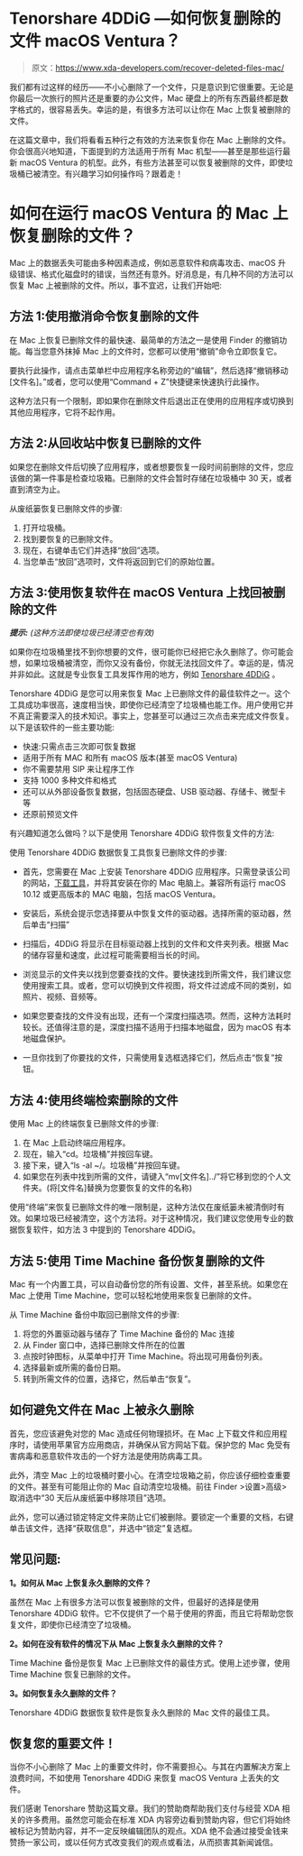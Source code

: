 # Tenorshare 4DDiG —如何恢复删除的文件 macOS Ventura？

> 原文：<https://www.xda-developers.com/recover-deleted-files-mac/>

我们都有过这样的经历——不小心删除了一个文件，只是意识到它很重要。无论是你最后一次旅行的照片还是重要的办公文件，Mac 硬盘上的所有东西最终都是数字格式的，很容易丢失。幸运的是，有很多方法可以让你在 Mac 上恢复被删除的文件。

在这篇文章中，我们将看看五种行之有效的方法来恢复你在 Mac 上删除的文件。你会很高兴地知道，下面提到的方法适用于所有 Mac 机型——甚至是那些运行最新 macOS Ventura 的机型。此外，有些方法甚至可以恢复被删除的文件，即使垃圾桶已被清空。有兴趣学习如何操作吗？跟着走！

# 如何在运行 macOS Ventura 的 Mac 上恢复删除的文件？

Mac 上的数据丢失可能由多种因素造成，例如恶意软件和病毒攻击、macOS 升级错误、格式化磁盘时的错误，当然还有意外。好消息是，有几种不同的方法可以恢复 Mac 上被删除的文件。所以，事不宜迟，让我们开始吧:

## 方法 1:使用撤消命令恢复删除的文件

在 Mac 上恢复已删除文件的最快速、最简单的方法之一是使用 Finder 的撤销功能。每当您意外抹掉 Mac 上的文件时，您都可以使用“撤销”命令立即恢复它。

要执行此操作，请点击菜单栏中应用程序名称旁边的“编辑”，然后选择“撤销移动[文件名]。”或者，您可以使用“Command + Z”快捷键来快速执行此操作。

这种方法只有一个限制，即如果你在删除文件后退出正在使用的应用程序或切换到其他应用程序，它将不起作用。

## 方法 2:从回收站中恢复已删除的文件

如果您在删除文件后切换了应用程序，或者想要恢复一段时间前删除的文件，您应该做的第一件事是检查垃圾箱。已删除的文件会暂时存储在垃圾桶中 30 天，或者直到清空为止。

从废纸篓恢复已删除文件的步骤:

1.  打开垃圾桶。
2.  找到要恢复的已删除文件。
3.  现在，右键单击它们并选择“放回”选项。
4.  当您单击“放回”选项时，文件将返回到它们的原始位置。

## 方法 3:使用恢复软件在 macOS Ventura 上找回被删除的文件

***提示:*** *(这种方法即使垃圾已经清空也有效)*

如果你在垃圾桶里找不到你想要的文件，很可能你已经把它永久删除了。你可能会想，如果垃圾桶被清空，而你又没有备份，你就无法找回文件了。幸运的是，情况并非如此。这就是专业恢复工具发挥作用的地方，例如 [Tenorshare 4DDiG](https://4ddig.tenorshare.com/mac-data-recovery.html) 。

Tenorshare 4DDiG 是您可以用来恢复 Mac 上已删除文件的最佳软件之一。这个工具成功率很高，速度相当快，即使你已经清空了垃圾桶也能工作。用户使用它并不真正需要深入的技术知识。事实上，您甚至可以通过三次点击来完成文件恢复。以下是该软件的一些主要功能:

*   快速:只需点击三次即可恢复数据
*   适用于所有 MAC 和所有 macOS 版本(甚至 macOS Ventura)
*   你不需要禁用 SIP 来让程序工作
*   支持 1000 多种文件和格式
*   还可以从外部设备恢复数据，包括固态硬盘、USB 驱动器、存储卡、微型卡等
*   还原前预览文件

有兴趣知道怎么做吗？以下是使用 Tenorshare 4DDiG 软件恢复文件的方法:

使用 Tenorshare 4DDiG 数据恢复工具恢复已删除文件的步骤:

*   首先，您需要在 Mac 上安装 Tenorshare 4DDiG 应用程序。只需登录该公司的网站，[下载工具](https://4ddig.tenorshare.com/mac-data-recovery.html)，并将其安装在你的 Mac 电脑上。兼容所有运行 macOS 10.12 或更高版本的 MAC 电脑，包括 macOS Ventura。

*   安装后，系统会提示您选择要从中恢复文件的驱动器。选择所需的驱动器，然后单击“扫描”
*   扫描后，4DDiG 将显示在目标驱动器上找到的文件和文件夹列表。根据 Mac 的储存容量和速度，此过程可能需要相当长的时间。

*   浏览显示的文件夹以找到您要查找的文件。要快速找到所需文件，我们建议您使用搜索工具。或者，您可以切换到文件视图，将文件过滤成不同的类别，如照片、视频、音频等。

*   如果您要查找的文件没有出现，还有一个深度扫描选项。然而，这种方法耗时较长。还值得注意的是，深度扫描不适用于扫描本地磁盘，因为 macOS 有本地磁盘保护。
*   一旦你找到了你要找的文件，只需使用复选框选择它们，然后点击“恢复”按钮。

## 方法 4:使用终端检索删除的文件

使用 Mac 上的终端恢复已删除文件的步骤:

1.  在 Mac 上启动终端应用程序。
2.  现在，输入“cd。垃圾桶”并按回车键。
3.  接下来，键入“ls -al ~/。垃圾桶”并按回车键。
4.  如果您在列表中找到所需的文件，请键入“mv[文件名]../”将它移到您的个人文件夹。(将[文件名]替换为您要恢复的文件的名称)

使用“终端”来恢复已删除文件的唯一限制是，这种方法仅在废纸篓未被清倒时有效。如果垃圾已经被清空，这个方法将。对于这种情况，我们建议您使用专业的数据恢复软件，如方法 3 中提到的 Tenorshare 4DDiG。

## 方法 5:使用 Time Machine 备份恢复删除的文件

Mac 有一个内置工具，可以自动备份您的所有设置、文件，甚至系统。如果您在 Mac 上使用 Time Machine，您可以轻松地使用来恢复已删除的文件。

从 Time Machine 备份中取回已删除文件的步骤:

1.  将您的外置驱动器与储存了 Time Machine 备份的 Mac 连接
2.  从 Finder 窗口中，选择已删除文件所在的位置
3.  点按时钟图标，从菜单中打开 Time Machine。将出现可用备份列表。
4.  选择最新或所需的备份日期。
5.  转到所需文件的位置，选择它，然后单击“恢复”。

## 如何避免文件在 Mac 上被永久删除

首先，您应该避免对您的 Mac 造成任何物理损坏。在 Mac 上下载文件和应用程序时，请使用苹果官方应用商店，并确保从官方网站下载。保护您的 Mac 免受有害病毒和恶意软件攻击的一个好方法是使用防病毒工具。

此外，清空 Mac 上的垃圾桶时要小心。在清空垃圾箱之前，你应该仔细检查重要的文件。甚至有可能阻止你的 Mac 自动清空垃圾桶。前往 Finder >设置>高级>取消选中“30 天后从废纸篓中移除项目”选项。

此外，您可以通过锁定特定文件来防止它们被删除。要锁定一个重要的文档，右键单击该文件，选择“获取信息”，并选中“锁定”复选框。

## 常见问题:

**1。如何从 Mac 上恢复永久删除的文件？**

虽然在 Mac 上有很多方法可以恢复被删除的文件，但最好的选择是使用 Tenorshare 4DDiG 软件。它不仅提供了一个易于使用的界面，而且它将帮助您恢复文件，即使你已经清空了垃圾桶。

**2。如何在没有软件的情况下从 Mac 上恢复永久删除的文件？**

Time Machine 备份是恢复 Mac 上已删除文件的最佳方式。使用上述步骤，使用 Time Machine 恢复已删除的文件。

**3。如何恢复永久删除的文件？**

Tenorshare 4DDiG 数据恢复软件是恢复永久删除的 Mac 文件的最佳工具。

## 恢复您的重要文件！

当你不小心删除了 Mac 上的重要文件时，你不需要担心。与其在内置解决方案上浪费时间，不如使用 Tenorshare 4DDiG 来恢复 macOS Ventura 上丢失的文件。

我们感谢 Tenorshare 赞助这篇文章。我们的赞助商帮助我们支付与经营 XDA 相关的许多费用。虽然您可能会在标准 XDA 内容旁边看到赞助内容，但它们将始终被标记为赞助内容，并不一定反映编辑团队的观点。XDA 绝不会通过接受金钱来赞扬一家公司，或以任何方式改变我们的观点或看法，从而损害其新闻诚信。